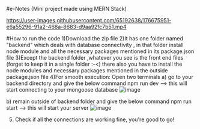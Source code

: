 
#e-Notes (Mini project made using MERN Stack)


https://user-images.githubusercontent.com/65192638/176675951-e6a55296-91a2-468a-8683-d9aa92fc7b51.mp4

#How to run the code
1)Download the zip file
2)It has one folder named "backend" which deals with database connectivity , in that folder install node module and all the necessary packages mentioned in its package.json file
3)Except the backend folder ,whatever you see is the front end files (forget to keep it in a single folder :-<) there also you have to install the node modules and necessary packages mentioned in the outside package.json file
4)For smooth execution:
   Open two terminals
   a) go to your backend directory and give the below command 
      npm run dev --> this will start connecting to your mongoose database
      ![image](https://user-images.githubusercontent.com/65192638/176677642-4492a650-d184-402a-9000-8afecdb73cd7.png)

   b) remain outside of backend folder and give the below command
      npm run start --> this will start your server
      ![image](https://user-images.githubusercontent.com/65192638/176677686-1032601b-4c66-48d7-aba7-14b85bf4aaee.png)

5) Check if all the connections are working fine, you're good to go!

